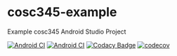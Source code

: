 # cosc345-example

Example cosc345 Android Studio Project

[![Android CI](https://github.com/scsole/cosc345-example/actions/workflows/android.yml/badge.svg)](https://github.com/scsole/cosc345-example/actions/workflows/android.yml)
[![Android CI](https://github.com/scsole/cosc345-example/actions/workflows/documentation.yml/badge.svg)](https://scsole.github.io/cosc345-example/index.html)
[![Codacy Badge](https://app.codacy.com/project/badge/Grade/ed883c52001344fa8e26dbac2af655cb)](https://www.codacy.com/gh/scsole/cosc345-example/dashboard?utm_source=github.com&amp;utm_medium=referral&amp;utm_content=scsole/cosc345-example&amp;utm_campaign=Badge_Grade)
[![codecov](https://codecov.io/gh/scsole/cosc345-example/branch/main/graph/badge.svg?token=Iely5P4K59)](https://codecov.io/gh/scsole/cosc345-example)